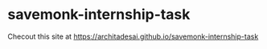 # savemonk-internship-task
Checout this site at https://architadesai.github.io/savemonk-internship-task
